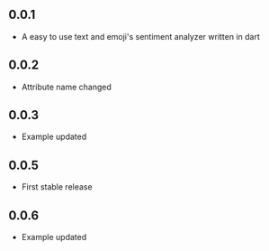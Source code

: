 ## 0.0.1

* A easy to use text and emoji's sentiment analyzer written in dart

## 0.0.2

* Attribute name changed

## 0.0.3

* Example updated

## 0.0.5

* First stable release

## 0.0.6

* Example updated